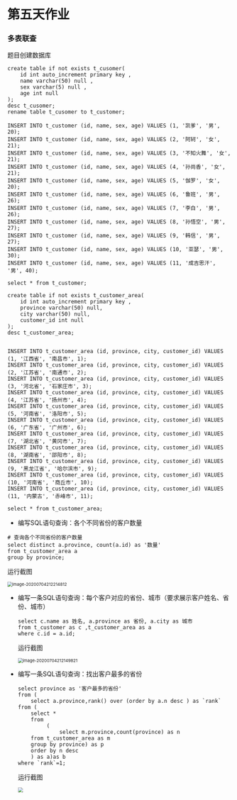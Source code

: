 # 第五天作业

### 多表联查



题目创建数据库

~~~mysql
create table if not exists t_cusomer(
    id int auto_increment primary key ,
    name varchar(50) null ,
    sex varchar(5) null ,
    age int null
);
desc t_cusomer;
rename table t_cusomer to t_customer;

INSERT INTO t_customer (id, name, sex, age) VALUES (1, '凯爹', '男', 20);
INSERT INTO t_customer (id, name, sex, age) VALUES (2, '阿轲', '女', 21);
INSERT INTO t_customer (id, name, sex, age) VALUES (3, '不知火舞', '女', 21);
INSERT INTO t_customer (id, name, sex, age) VALUES (4, '孙尚香', '女', 21);
INSERT INTO t_customer (id, name, sex, age) VALUES (5, '伽罗', '女', 20);
INSERT INTO t_customer (id, name, sex, age) VALUES (6, '鲁班', '男', 26);
INSERT INTO t_customer (id, name, sex, age) VALUES (7, '李白', '男', 26);
INSERT INTO t_customer (id, name, sex, age) VALUES (8, '孙悟空', '男', 27);
INSERT INTO t_customer (id, name, sex, age) VALUES (9, '韩信', '男', 27);
INSERT INTO t_customer (id, name, sex, age) VALUES (10, '亚瑟', '男', 30);
INSERT INTO t_customer (id, name, sex, age) VALUES (11, '成吉思汗', '男', 40);

select * from t_customer;

create table if not exists t_customer_area(
    id int auto_increment primary key ,
    province varchar(50) null,
    city varchar(50) null,
    customer_id int null
);
desc t_customer_area;


INSERT INTO t_customer_area (id, province, city, customer_id) VALUES (1, '江西省', '南昌市', 1);
INSERT INTO t_customer_area (id, province, city, customer_id) VALUES (2, '江苏省', '南通市', 2);
INSERT INTO t_customer_area (id, province, city, customer_id) VALUES (3, '河北省', '石家庄市', 3);
INSERT INTO t_customer_area (id, province, city, customer_id) VALUES (4, '江苏省', '扬州市', 4);
INSERT INTO t_customer_area (id, province, city, customer_id) VALUES (5, '河南省', '洛阳市', 5);
INSERT INTO t_customer_area (id, province, city, customer_id) VALUES (6, '广东省', '广州市', 6);
INSERT INTO t_customer_area (id, province, city, customer_id) VALUES (7, '湖北省', '黄冈市', 7);
INSERT INTO t_customer_area (id, province, city, customer_id) VALUES (8, '湖南省', '邵阳市', 8);
INSERT INTO t_customer_area (id, province, city, customer_id) VALUES (9, '黑龙江省', '哈尔滨市', 9);
INSERT INTO t_customer_area (id, province, city, customer_id) VALUES (10, '河南省', '商丘市', 10);
INSERT INTO t_customer_area (id, province, city, customer_id) VALUES (11, '内蒙古', '赤峰市', 11);

select * from t_customer_area;
~~~



-  编写SQL语句查询：各个不同省份的客户数量

  ~~~mysql
  # 查询各个不同省份的客户数量
  select distinct a.province, count(a.id) as '数量'
  from t_customer_area a
  group by province;
  ~~~

  运行截图

  <img src="C:\Users\rooho\AppData\Roaming\Typora\typora-user-images\image-20200704212214812.png" alt="image-20200704212214812" style="zoom:67%;" />

- 编写一条SQL语句查询：每个客户对应的省份、城市（要求展示客户姓名、省份、城市）

  ~~~mysql
  select c.name as 姓名, a.province as 省份, a.city as 城市
  from t_customer as c ,t_customer_area as a
  where c.id = a.id;
  ~~~

  运行截图

  <img src="C:\Users\rooho\AppData\Roaming\Typora\typora-user-images\image-20200704212149821.png" alt="image-20200704212149821" style="zoom:67%;" />

- 编写一条SQL语句查询：找出客户最多的省份

  ~~~mysql
  select province as '客户最多的省份'
  from (
      select a.province,rank() over (order by a.n desc ) as `rank`
  from (
      select *
      from
           (
               select m.province,count(province) as n
      from t_customer_area as m
      group by province) as p
      order by n desc
      ) as a)as b
  where `rank`=1;
  ~~~

  运行截图

  <img src="C:\Users\rooho\AppData\Roaming\Typora\typora-user-images\image-20200704212106293.png" style="zoom:67%;" />

